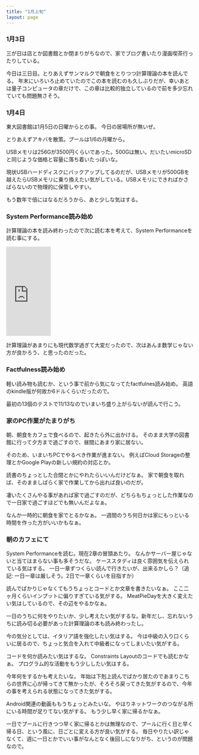 ```yaml
---
title: "1月上旬"
layout: page	
---
```


### 1月3日

三が日は店とか図書館とか閉まりがちなので、家でブログ書いたり漫画喫茶行ったりしている。

今日は三日目。とりあえずサンマルクで朝食をとりつつ計算理論の本を読んでる。
年末にいろいろ止めていたのでこの本を読むのも久しぶりだが、幸いあとは量子コンピュータの章だけで、この章は比較的独立しているので前を多少忘れていても問題無さそう。

### 1月4日

東大図書館は1月5日の日曜からとの事。
今日の居場所が無いぜ。

とりあえずアキバを散策。プールは1/6の月曜から。

USBメモリは256Gが3500円くらいであった。500Gは無い。だいたいmicroSDと同じような価格と容量に落ち着いたっぽいな。

現状USBハードディスクにバックアップしてるのだが、USBメモリが500GBを越えたらUSBメモリに乗り換えたい気がしている。USBメモリにできればかさばらないので物理的に保管しやすい。

もう数年で倍にはなるだろうから、あと少しな気はする。

### System Performance読み始め

計算理論の本を読み終わったので次に読む本を考えて、System Performanceを読む事にする。

<iframe style="width:120px;height:240px;" marginwidth="0" marginheight="0" scrolling="no" frameborder="0" src="https://rcm-fe.amazon-adsystem.com/e/cm?ref=qf_sp_asin_til&t=karino203-22&m=amazon&o=9&p=8&l=as1&IS1=1&detail=1&asins=B00FLYU9T2&bc1=ffffff&lt1=_top&fc1=333333&lc1=0066c0&bg1=ffffff&f=ifr"> </iframe>

計算理論があまりにも現代数学過ぎて大変だったので、次はあんま数学じゃない方が良かろう、と思ったのだった。

### Factfulness読み始め

軽い読み物も読むか、という事で前から気になってたfactfulnes読み始め。
英語のkindle版が何故か6ドルくらいだったので。

最初の13個のテストで11/13なのでいまいち盛り上がらないが読んで行こう。

### 家のPC作業がたまりがち

朝、朝食をカフェで食べるので、起きたら外に出かける。
そのまま大学の図書館に行って夕方まで過ごすので、昼間にあまり家に居ない。

そのため、いまいちPCでやるべき作業が進まない。
例えばCloud Storageの整理とかGoogle Playの新しい規約の対応とか。

読書のちょっとした合間とかにやれたらいいんだけどなぁ。
家で朝食を取れば、そのまましばらく家で作業してから出れば良いのだが。

凄いたくさんやる事があれば家で過ごすのだが、どちらもちょっとした作業なので一日家で過ごすほどでも無いんだよなぁ。

なんか一時的に朝食を家でとるかなぁ。
一週間のうち何日かは家にもっといる時間を作った方がいいかもなぁ。

### 朝のカフェにて

System Performanceを読む。現在2章の冒頭あたり。
なんかサーバー屋じゃないと当てはまらない事も多そうだな。
ケーススタディは良く雰囲気を伝えられている気はする。
一日一章ずつくらい読んで行きたいが、出来るかしら？（追記: 一日一章は厳しそう。2日で一章くらいを目指すか）

読んでばかりじゃなくてもうちょっとコードとか文章を書きたいなぁ。
ここ二ヶ月くらいインプットに偏りすぎている気がする。
MeatPieDayを大きく変えたい気はしているので、その辺をやるかなぁ。

一日のうちに何をやりたいか、少し考えたい気がするな。新年だし、忘れないうちに読み切る必要があった計算理論の本も読み終わったし。

今の気分としては、イタリア語を強化したい気はする。
今は中級の入り口くらいに居るので、ちょっと気合を入れて中級者になってしまいたい気がする。

コードを何か読みたい気はするな。
Constraints Layoutのコードでも読むかなぁ。
プログラム的な活動をもう少ししたい気はする。

今年何をするかも考えたいな。
年始は下剋上読んでばかり居たのであまりこちらの世界に心が帰ってきて無かったが、そろそろ戻ってきた気がするので、今年の事を考えられる状態になってきた気がする。

Android関連の動画ももうちょっとみたいな。
やはりネットワークのつながる所にいる時間が足りてない気がする。
もう少し早く家に帰るかなぁ。

一日でプールに行きつつ早く家に帰るとかは無理なので、プールに行く日と早く帰る日、という風に、日ごとに変える方が良い気がする。
毎日やりたい訳じゃなくて、週に一日とかでいい事がなんとなく後回しになりがち、というのが問題なので。

